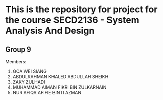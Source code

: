 # This is the repository for project for the course SECD2136 - System Analysis And Design  
## Group 9  
Members:  
1) GOA WEI SIANG
2) ABDULRAHMAN KHALED ABDULLAH SHEIKH
3) ZAKY ZULHADI
4) MUHAMMAD AIMAN FIKRI BIN ZULKARNAIN
5) NUR AFIQA AFIFIE BINTI AZMAN

